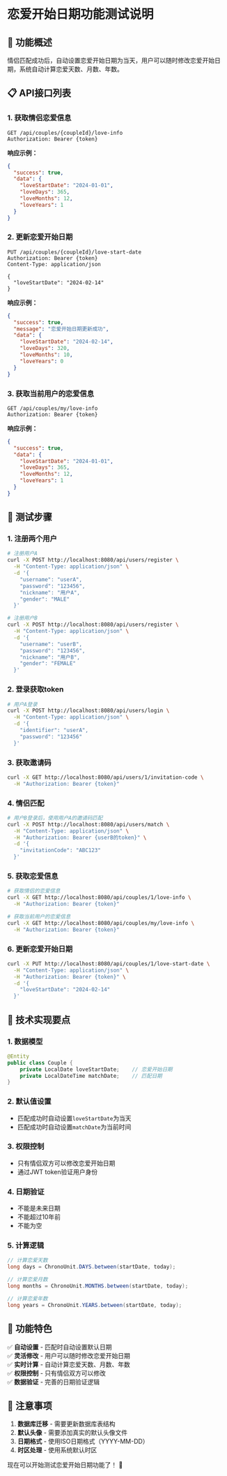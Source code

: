 # 恋爱开始日期功能测试说明

## 🎯 功能概述
情侣匹配成功后，自动设置恋爱开始日期为当天，用户可以随时修改恋爱开始日期，系统自动计算恋爱天数、月数、年数。

## 📋 API接口列表

### 1. 获取情侣恋爱信息
```
GET /api/couples/{coupleId}/love-info
Authorization: Bearer {token}
```

**响应示例：**
```json
{
  "success": true,
  "data": {
    "loveStartDate": "2024-01-01",
    "loveDays": 365,
    "loveMonths": 12,
    "loveYears": 1
  }
}
```

### 2. 更新恋爱开始日期
```
PUT /api/couples/{coupleId}/love-start-date
Authorization: Bearer {token}
Content-Type: application/json

{
  "loveStartDate": "2024-02-14"
}
```

**响应示例：**
```json
{
  "success": true,
  "message": "恋爱开始日期更新成功",
  "data": {
    "loveStartDate": "2024-02-14",
    "loveDays": 320,
    "loveMonths": 10,
    "loveYears": 0
  }
}
```

### 3. 获取当前用户的恋爱信息
```
GET /api/couples/my/love-info
Authorization: Bearer {token}
```

**响应示例：**
```json
{
  "success": true,
  "data": {
    "loveStartDate": "2024-01-01",
    "loveDays": 365,
    "loveMonths": 12,
    "loveYears": 1
  }
}
```

## 🧪 测试步骤

### 1. 注册两个用户
```bash
# 注册用户A
curl -X POST http://localhost:8080/api/users/register \
  -H "Content-Type: application/json" \
  -d '{
    "username": "userA",
    "password": "123456",
    "nickname": "用户A",
    "gender": "MALE"
  }'

# 注册用户B
curl -X POST http://localhost:8080/api/users/register \
  -H "Content-Type: application/json" \
  -d '{
    "username": "userB",
    "password": "123456",
    "nickname": "用户B",
    "gender": "FEMALE"
  }'
```

### 2. 登录获取token
```bash
# 用户A登录
curl -X POST http://localhost:8080/api/users/login \
  -H "Content-Type: application/json" \
  -d '{
    "identifier": "userA",
    "password": "123456"
  }'
```

### 3. 获取邀请码
```bash
curl -X GET http://localhost:8080/api/users/1/invitation-code \
  -H "Authorization: Bearer {token}"
```

### 4. 情侣匹配
```bash
# 用户B登录后，使用用户A的邀请码匹配
curl -X POST http://localhost:8080/api/users/match \
  -H "Content-Type: application/json" \
  -H "Authorization: Bearer {userB的token}" \
  -d '{
    "invitationCode": "ABC123"
  }'
```

### 5. 获取恋爱信息
```bash
# 获取情侣的恋爱信息
curl -X GET http://localhost:8080/api/couples/1/love-info \
  -H "Authorization: Bearer {token}"

# 获取当前用户的恋爱信息
curl -X GET http://localhost:8080/api/couples/my/love-info \
  -H "Authorization: Bearer {token}"
```

### 6. 更新恋爱开始日期
```bash
curl -X PUT http://localhost:8080/api/couples/1/love-start-date \
  -H "Content-Type: application/json" \
  -H "Authorization: Bearer {token}" \
  -d '{
    "loveStartDate": "2024-02-14"
  }'
```

## 🔧 技术实现要点

### 1. 数据模型
```java
@Entity
public class Couple {
    private LocalDate loveStartDate;    // 恋爱开始日期
    private LocalDateTime matchDate;    // 匹配日期
}
```

### 2. 默认值设置
- 匹配成功时自动设置`loveStartDate`为当天
- 匹配成功时自动设置`matchDate`为当前时间

### 3. 权限控制
- 只有情侣双方可以修改恋爱开始日期
- 通过JWT token验证用户身份

### 4. 日期验证
- 不能是未来日期
- 不能超过10年前
- 不能为空

### 5. 计算逻辑
```java
// 计算恋爱天数
long days = ChronoUnit.DAYS.between(startDate, today);

// 计算恋爱月数
long months = ChronoUnit.MONTHS.between(startDate, today);

// 计算恋爱年数
long years = ChronoUnit.YEARS.between(startDate, today);
```

## 🎉 功能特色

✅ **自动设置** - 匹配时自动设置默认日期  
✅ **灵活修改** - 用户可以随时修改恋爱开始日期  
✅ **实时计算** - 自动计算恋爱天数、月数、年数  
✅ **权限控制** - 只有情侣双方可以修改  
✅ **数据验证** - 完善的日期验证逻辑  

## 🚨 注意事项

1. **数据库迁移** - 需要更新数据库表结构
2. **默认头像** - 需要添加真实的默认头像文件
3. **日期格式** - 使用ISO日期格式（YYYY-MM-DD）
4. **时区处理** - 使用系统默认时区

现在可以开始测试恋爱开始日期功能了！ 🚀 